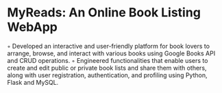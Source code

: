 # MyReads: An Online Book Listing WebApp 
◦ Developed an interactive and user-friendly platform for book lovers to arrange, browse, and interact with various books using Google Books API and CRUD operations.
◦ Engineered functionalities that enable users to create and edit public or private book lists and share them with others, along with user registration, authentication, and profiling using Python, Flask and MySQL.
